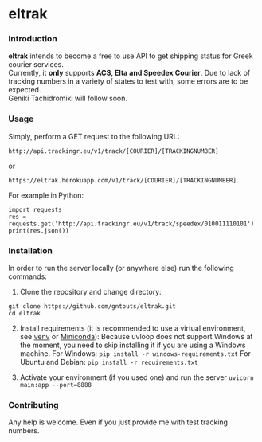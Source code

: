 # eltrak

### Introduction
**eltrak** intends to become a free to use API to get shipping status for Greek courier services.
<br>Currently, it **only** supports **ACS, Elta and Speedex Courier**. Due to lack of tracking numbers in a variety of states
to test with, some errors are to be expected.
<br>Geniki Tachidromiki will follow soon.

### Usage
Simply, perform a GET request to the following URL:

`http://api.trackingr.eu/v1/track/[COURIER]/[TRACKINGNUMBER]`

or

`https://eltrak.herokuapp.com/v1/track/[COURIER]/[TRACKINGNUMBER]`

For example in Python:
```
import requests
res = requests.get('http://api.trackingr.eu/v1/track/speedex/010011110101')
print(res.json())
```

### Installation

In order to run the server locally (or anywhere else) run the following commands:
1) Clone the repository and change directory:
```
git clone https://github.com/gntouts/eltrak.git
cd eltrak
```

2) Install requirements (it is recommended to use a virtual environment, see [venv](https://docs.python.org/3/library/venv.html) or [Miniconda](https://docs.conda.io/en/latest/miniconda.html)):
Because uvloop does not support Windows at the moment, you need to skip installing it if you are using a Windows machine.
For Windows:
```pip install -r windows-requirements.txt```
For Ubuntu and Debian:
```pip install -r requirements.txt```

3) Activate your environment (if you used one) and run the server
```uvicorn main:app --port=8888```

### Contributing
Any help is welcome. Even if you just provide me with test tracking numbers.
